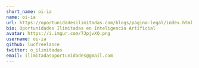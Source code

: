 ```yaml
---
short_name: oi-ia
name: oi-ia
url: https://oportunidadesilimitadas.com/blogs/pagina-legal/index.html
bio: Oportunidades Ilimitadas en Inteligencia Artificial
avatar: https://i.imgur.com/7JpjvXQ.png
username: oi-ia
github: lucfreelance
twitter: o_ilimitadas
email: ilimitadasoportunidades@gmail.com
---
```

